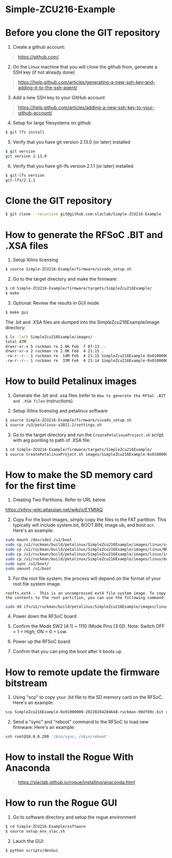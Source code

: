 # Simple-ZCU216-Example

<!--- ######################################################## -->

# Before you clone the GIT repository

1) Create a github account:
> https://github.com/

2) On the Linux machine that you will clone the github from, generate a SSH key (if not already done)
> https://help.github.com/articles/generating-a-new-ssh-key-and-adding-it-to-the-ssh-agent/

3) Add a new SSH key to your GitHub account
> https://help.github.com/articles/adding-a-new-ssh-key-to-your-github-account/

4) Setup for large filesystems on github

```bash
$ git lfs install
```

5) Verify that you have git version 2.13.0 (or later) installed 

```bash
$ git version
git version 2.13.0
```

6) Verify that you have git-lfs version 2.1.1 (or later) installed 

```bash
$ git-lfs version
git-lfs/2.1.1
```

<!--- ######################################################## -->

# Clone the GIT repository

```bash
$ git clone --recursive git@github.com:slaclab/Simple-ZCU216-Example
```

<!--- ######################################################## -->

# How to generate the RFSoC .BIT and .XSA files

1) Setup Xilinx licensing

```bash
$ source Simple-ZCU216-Example/firmware/vivado_setup.sh
```

2) Go to the target directory and make the firmware:

```bash
$ cd Simple-ZCU216-Example/firmware/targets/SimpleZcu216Example/
$ make
```

3) Optional: Review the results in GUI mode

```bash
$ make gui
```

The .bit and .XSA files are dumped into the SimpleZcu216Example/image directory:

```bash
$ ls -lath SimpleZcu216Example/images/
total 47M
drwxr-xr-x 5 ruckman re 2.0K Feb  7 07:13 ..
drwxr-xr-x 2 ruckman re 2.0K Feb  4 21:15 .
-rw-r--r-- 1 ruckman re  14M Feb  4 21:15 SimpleZcu216Example-0x01000000-20220204204648-ruckman-90df89c.xsa
-rw-r--r-- 1 ruckman re  33M Feb  4 21:14 SimpleZcu216Example-0x01000000-20220204204648-ruckman-90df89c.bit
```

<!--- ######################################################## -->

# How to build Petalinux images

1) Generate the .bit and .xsa files (refer to `How to generate the RFSoC .BIT and .XSA files` instructions).

2) Setup Xilinx licensing and petalinux software

```bash
$ source Simple-ZCU216-Example/firmware/vivado_setup.sh
$ source /u3/petalinux-v2021.2/settings.sh
```

3) Go to the target directory and run the `CreatePetalinuxProject.sh` script with arg pointing to path of .XSA file:

```bash
$ cd Simple-ZCU216-Example/firmware/targets/SimpleZcu216Example/
$ source CreatePetalinuxProject.sh images/SimpleZcu216Example-0x01000000-20220204204648-ruckman-90df89c.xsa
```

<!--- ######################################################## -->

# How to make the SD memory card for the first time

1) Creating Two Partitions.  Refer to URL below

https://xilinx-wiki.atlassian.net/wiki/x/EYMfAQ

2) Copy For the boot images, simply copy the files to the FAT partition.
This typically will include system.bit, BOOT.BIN, image.ub, and boot.scr.  Here's an example:

```bash
sudo mount /dev/sde1 /u1/boot
sudo cp /u1/ruckman/build/petalinux/SimpleZcu216Example/images/linux/system.bit /u1/boot/.
sudo cp /u1/ruckman/build/petalinux/SimpleZcu216Example/images/linux/BOOT.BIN   /u1/boot/.
sudo cp /u1/ruckman/build/petalinux/SimpleZcu216Example/images/linux/image.ub   /u1/boot/.
sudo cp /u1/ruckman/build/petalinux/SimpleZcu216Example/images/linux/boot.scr   /u1/boot/.
sudo sync /u1/boot/
sudo umount /u1/boot
```

3) For the root file system, the process will depend on the format of your root file system image.

`roofts.ext4 -  This is an uncompressed ext4 file system image. To copy the contents to the root partition, you can use the following command: `

```bash
sudo dd if=/u1/ruckman/build/petalinux/SimpleZcu216Example/images/linux/rootfs.ext4 of=/dev/sde2
```

4) Power down the RFSoC board

5) Confirm the Mode SW2 [4:1] = 1110 (Mode Pins [3:0]). Note: Switch OFF = 1 = High; ON = 0 = Low.

6) Power up the RFSoC board

7) Confirm that you can ping the boot after it boots up

<!--- ######################################################## -->

# How to remote update the firmware bitstream

1) Using "scp" to copy your .bit file to the SD memory card on the RFSoC.  Here's an example:

```bash
scp SimpleZcu216Example-0x01000000-20220204204648-ruckman-90df89c.bit root@10.0.0.200:/media/sd-mmcblk0p1/system.bit
```

2) Send a "sync" and "reboot" command to the RFSoC to load new firmware:  Here's an example:

```bash
ssh root@10.0.0.200 '/bin/sync; /sbin/reboot'
```

<!--- ######################################################## -->

# How to install the Rogue With Anaconda

> https://slaclab.github.io/rogue/installing/anaconda.html

<!--- ######################################################## -->

# How to run the Rogue GUI

1) Go to software directory and setup the rogue environment

```bash
$ cd Simple-ZCU216-Example/software
$ source setup_env_slac.sh
```

2) Lauch the GUI:

```bash
$ python scripts/devGui
```

<!--- ######################################################## -->
